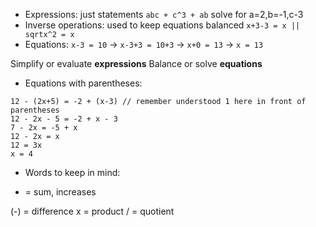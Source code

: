 - Expressions: just statements `abc + c^3 + ab` solve for a=2,b=-1,c-3
- Inverse operations: used to keep equations balanced `x+3-3 = x || sqrtx^2 = x`
- Equations: `x-3 = 10` -> `x-3+3 = 10+3` -> `x+0 = 13` -> `x = 13`

Simplify or evaluate **expressions**
Balance or solve **equations**

- Equations with parentheses:

```
12 - (2x+5) = -2 + (x-3) // remember understood 1 here in front of parentheses
12 - 2x - 5 = -2 + x - 3
7 - 2x = -5 + x
12 - 2x = x
12 = 3x
x = 4
```

- Words to keep in mind:

* = sum, increases

(-) = difference
x = product
/ = quotient

